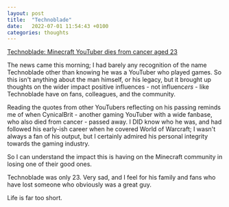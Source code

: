 ```yaml
---
layout: post
title:  "Technoblade"
date:   2022-07-01 11:54:43 +0100
categories: thoughts
---
```


[Technoblade: Minecraft YouTuber dies from cancer aged 23](https://www.bbc.co.uk/news/entertainment-arts-62006852)

The news came this morning; I had barely any recognition of the name Technoblade other than knowing he was a YouTuber who played games. So this isn't anything about the man himself, or his legacy, but it brought up thoughts on the wider impact positive influences - not influenc*ers* - like Technoblade have on fans, colleagues, and the community.

Reading the quotes from other YouTubers reflecting on his passing reminds me of when CynicalBrit - another gaming YouTuber with a wide fanbase, who also died from cancer - passed away. I DID know who he was, and had followed his early-ish career when he covered World of Warcraft; I wasn't always a fan of his output, but I certainly admired his personal integrity towards the gaming industry.

So I can understand the impact this is having on the Minecraft community in losing one of their good ones.

Technoblade was only 23. Very sad, and I feel for his family and fans who have lost someone who obviously was a great guy.

Life is far too short.